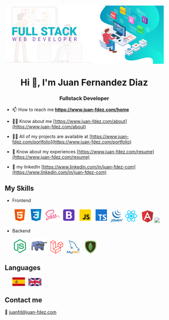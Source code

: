 
![fullstack](/images/fullstack1.jpg)

<h1 align="center">Hi 👋, I'm Juan Fernandez Diaz</h1>
<h3 align="center">Fullstack Developer</h3>

- 📫 How to reach me **https://www.juan-fdez.com/home**

- 🙍‍♂️ Know about me [https://www.juan-fdez.com/about](https://www.juan-fdez.com/about)

- 👨‍💻 All of my projects are available at [https://www.juan-fdez.com/portfolio](https://www.juan-fdez.com/portfolio)

- 📄 Know about my experiences [https://www.juan-fdez.com/resume](https://www.juan-fdez.com/resume)

- 💼 my linkedIn [https://www.linkedin.com/in/juan-fdez-com](https://www.linkedin.com/in/juan-fdez-com)

## My Skills

- Frontend
  <p>
    <img src="/images/html5.png" width="47px" /> 
    <img src="/images/css3.png" width="48px" /> 
    <img src="/images/sass.png" width="48px" /> 
    <img src="/images/bootstrap.png" width="48px" />
    <img src="/images/javascript.png" width="48px" />
    <img src="/images/typescript.png" width="48px" />
    <img src="/images/jquery.png" width="42px" />
    <img src="/images/react.png" width="42px" /> &nbsp;
    <img src="/images/angular.png" width="37px" />
  <img src="https://cdn.iconscout.com/icon/free/png-64/angular-2038881-1720094.png" width="39px" />
  </p>

- Backend
   <p>
    <img src="/images/node.png" width="48px" /> &nbsp;
    <img src="/images/php.png" width="50px" /> &nbsp;
    <img src="/images/laravel.png" width="40px" /> &nbsp;
    <img src="/images/mysql.png" width="42px" /> &nbsp;
    <img src="/images/mongo.png" width="42px" />
  </p>
  
## Languages

  <p>
    &nbsp; &nbsp; &nbsp; <img src="/images/spain.png" width="40px" /> &nbsp;
    <img src="/images/united-kingdom.png" width="41px" height="25px" /> 
  </p> 
  
## Contact me

   📧 [juanfd@juan-fdez.com](https://www.juan-fdez.com/contact) 
   &nbsp;<br />
   &nbsp;<br />
